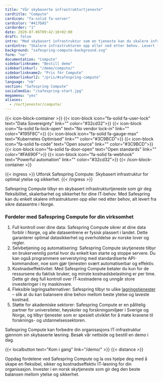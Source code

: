 ```yaml
---
title: "Vår skybaserte infrastrukturtjeneste"
cardtitle: "Compute"
cardicon: "fa-solid fa-server"
cardcolor: "#417DA5"
cardorder: "1"
date: 2020-07-06T09:42:10+02:00
draft: false
intro: "Med skybasert infrastruktur som en tjeneste kan du skalere infrastrukturen opp eller ned etter behov. Levert fra sikre datasentre i Norge."
cardintro: "Skalere infrastrukturen opp eller ned etter behov. Levert fra sikre datasentre i Norden."
background: "safespring-compute-background.svg"
form: "no"
documentation: "Compute"
sidebarlinkname: "Bestill demo"
sidebarlinkurl: "/demo/compute/"
sidebarlinkname2: "Pris för Compute"
sidebarlinkurl2: "/pris/#safespring-compute"
language: "nb"
section: "Safespring Compute"
socialmedia: "/safespring-start.jpg"
megamenu: "yes"
aliases:
  - /no/tjenester/compute/
---
```


{{< icon-block-container >}}
{{< icon-block icon="fa-solid fa-user-lock" text="Data Sovereignty" link="" color="#32cd32">}}
{{< icon-block icon="fa-solid fa-lock-open" text="No vendor lock-in" link="" color="#195F8C">}}
{{< icon-block icon="fa-solid fa-gauge-max" text="Kubernetes Optimised" link="" color="#3C9BCD">}}
{{< icon-block icon="fa-solid fa-code" text="Open source" link="" color="#3C9BCD">}}
{{< icon-block icon="fa-solid fa-door-open" text="Open standards" link="" color="#FA690F">}}
{{< icon-block icon="fa-solid fa-webhook" text="Powerful automation" link="" color="#32cd32">}}
{{< /icon-block-container >}}

{{< ingress >}}
Utforsk Safespring Compute: Skybasert infrastruktur for optimal ytelse og sikkerhet.
{{< /ingress >}}

Safespring Compute tilbyr en skybasert infrastrukturtjeneste som gir deg fleksibilitet, skalerbarhet og sikkerhet for dine IT-behov. Med Safespring kan du enkelt skalere infrastrukturen opp eller ned etter behov, alt levert fra sikre datasentre i Norge.

### Fordeler med Safespring Compute for din virksomhet

1. Full kontroll over dine data: Safespring Compute sikrer at dine data forblir i Norge, og alle datasentrene er fysisk plassert i landet. Dette garanterer optimal datasikkerhet og overholdelse av norske lover og regler.
1. Selvbetjening og automatisering: Safespring Compute skytjeneste tilbyr en brukervennlig portal hvor du enkelt kan starte og stoppe servere. Du kan også programmere serverstyring med standardiserte API-kommandoer, noe som gjør tjenesten svært automatiserbar og effektiv.
1. Kostnadseffektivitet: Med Safespring Compute betaler du kun for de ressursene du faktisk bruker, og minste kostnadsbelastning er per time. Dette gir deg full kontroll over IT-kostnadene og unngår store investeringer i ny maskinvare.
1. Fleksible lagringsalternativer: Safespring tilbyr to ulike [lagringstjenester](/services/storage/) – slik at du kan balansere dine behov mellom beste ytelse og laveste kostnad.
1. Støtte for akademiske sektorer: Safespring Compute er en pålitelig partner for universiteter, høyskoler og forskningsmiljøer i Sverige og Norge, og tilbyr tjenester som er spesielt utviklet for å møte kravene til forsknings- og utdannelsessektoren.

Safespring Compute kan forbedre din organisasjons IT-infrastruktur gjennom sin skybaserte løsning. Besøk vår nettside og bestill en demo i dag.

{{< localbutton text="Kom i gang" link="/demo/" >}}
{{< distance >}}

Oppdag fordelene ved Safespring Compute og la oss hjelpe deg med å skape en fleksibel, sikker og kostnadseffektiv IT-løsning for din organisasjon. Invester i en norsk skytjeneste som gir deg den beste balansen mellom ytelse og sikkerhet.
